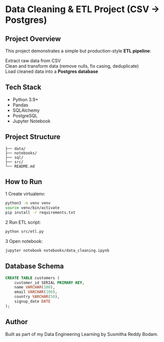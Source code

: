 
# Data Cleaning & ETL Project (CSV → Postgres)

## Project Overview

This project demonstrates a simple but production-style **ETL pipeline**:

Extract raw data from CSV  
Clean and transform data (remove nulls, fix casing, deduplicate)  
Load cleaned data into a **Postgres database**  

## Tech Stack

- Python 3.9+
- Pandas
- SQLAlchemy
- PostgreSQL
- Jupyter Notebook

## Project Structure

```
├── data/
├── notebooks/
├── sql/
├── src/
└── README.md
```

##  How to Run

1️ Create virtualenv:

```bash
python3 -m venv venv
source venv/bin/activate
pip install -r requirements.txt
```

2️ Run ETL script:

```bash
python src/etl.py
```

3️ Open notebook:

```bash
jupyter notebook notebooks/data_cleaning.ipynb
```

## Database Schema

```sql
CREATE TABLE customers (
    customer_id SERIAL PRIMARY KEY,
    name VARCHAR(100),
    email VARCHAR(100),
    country VARCHAR(50),
    signup_date DATE
);
```

## Author

Built as part of my Data Engineering Learning by Susmitha Reddy Bodam.
